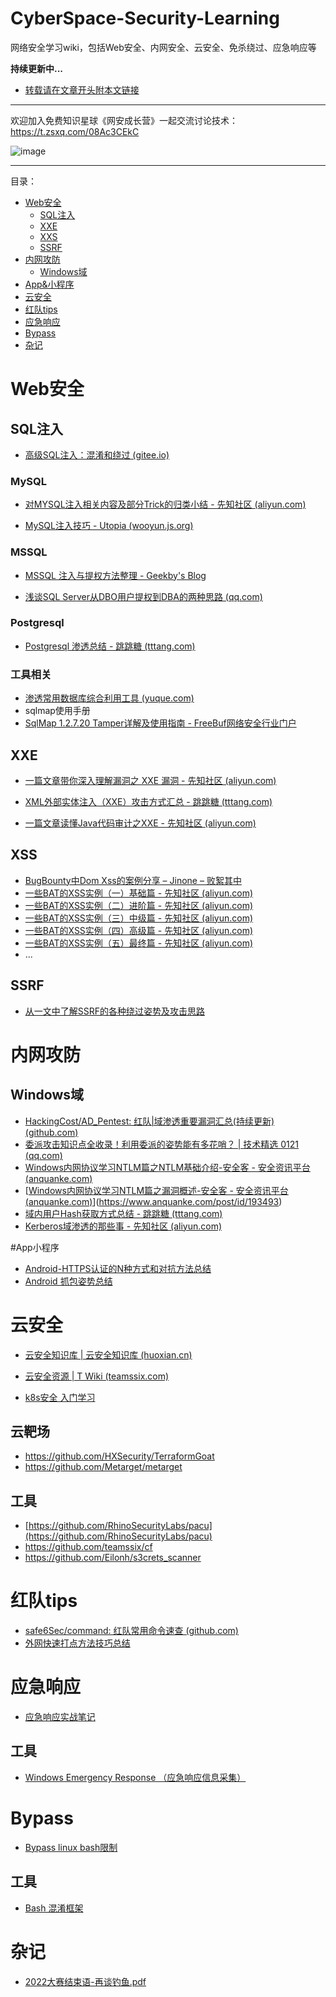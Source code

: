 # CyberSpace-Security-Learning
网络安全学习wiki，包括Web安全、内网安全、云安全、免杀绕过、应急响应等

**持续更新中...**

- [转载请在文章开头附本文链接](https://github.com/HackingCost/CyberSpace-Security-Learning)
--------------------------------------------------------------
欢迎加入免费知识星球《网安成长营》一起交流讨论技术：https://t.zsxq.com/08Ac3CEkC

![image](https://user-images.githubusercontent.com/118149001/201599369-27d9e7b8-9f6d-4300-9028-87fb7759d434.png)






----------------------------------------------------------------
目录：
- [Web安全](#web安全)
    - [SQL注入](#sql注入)
    - [XXE](#xxe)
    - [XXS](#xss)
    - [SSRF](#ssrf)
- [内网攻防](#内网攻防)
    - [Windows域](#windows域)
- [App&小程序](#app小程序)
- [云安全](#云安全)
- [红队tips](#红队tips)
- [应急响应](#应急响应)
- [Bypass](#bypass)
- [杂记](#杂记)


# Web安全

## SQL注入

- [高级SQL注入：混淆和绕过 (gitee.io)](https://ernket.gitee.io/2020/02/06/高级SQL注入：混淆和绕过/)



### MySQL

- [对MYSQL注入相关内容及部分Trick的归类小结 - 先知社区 (aliyun.com)](https://xz.aliyun.com/t/7169)

- [MySQL注入技巧 - Utopia (wooyun.js.org)](https://wooyun.js.org/drops/MySQL注入技巧.html)



### MSSQL

- [MSSQL 注入与提权方法整理 - Geekby's Blog](https://www.geekby.site/2021/01/mssql注入与提权方法整理/)

- [浅谈SQL Server从DBO用户提权到DBA的两种思路 (qq.com)](https://mp.weixin.qq.com/s/y_h3GCWcYz7EW11Bz5OkLg)

  

### Postgresql

- [Postgresql 渗透总结 - 跳跳糖 (tttang.com)](https://tttang.com/archive/1547/)



### 工具相关

- [渗透常用数据库综合利用工具 (yuque.com)](https://www.yuque.com/xxxasec/odeznb/mahogt#vrKaQ)
- sqlmap使用手册
- [SqlMap 1.2.7.20 Tamper详解及使用指南 - FreeBuf网络安全行业门户](https://www.freebuf.com/sectool/179035.html)



## XXE

- [一篇文章带你深入理解漏洞之 XXE 漏洞 - 先知社区 (aliyun.com)](https://xz.aliyun.com/t/3357)

- [XML外部实体注入（XXE）攻击方式汇总 - 跳跳糖 (tttang.com)](https://tttang.com/archive/1813/)

- [一篇文章读懂Java代码审计之XXE - 先知社区 (aliyun.com)](https://xz.aliyun.com/t/7272)



## XSS

- [BugBounty中Dom Xss的案例分享 – Jinone – 败絮其中](https://jinone.github.io/bugbounty-dom-xss/)
- [一些BAT的XSS实例（一）基础篇 - 先知社区 (aliyun.com)](https://xz.aliyun.com/t/11677)
- [一些BAT的XSS实例（二）进阶篇 - 先知社区 (aliyun.com)](https://xz.aliyun.com/t/11681)
- [一些BAT的XSS实例（三）中级篇 - 先知社区 (aliyun.com)](https://xz.aliyun.com/t/11682)
- [一些BAT的XSS实例（四）高级篇 - 先知社区 (aliyun.com)](https://xz.aliyun.com/t/11705)
- [一些BAT的XSS实例（五）最终篇 - 先知社区 (aliyun.com)](https://xz.aliyun.com/t/11790)
- ...

## SSRF

- [从一文中了解SSRF的各种绕过姿势及攻击思路](https://tttang.com/archive/1648/)



# 内网攻防

## Windows域

- [HackingCost/AD_Pentest: 红队|域渗透重要漏洞汇总(持续更新) (github.com)](https://github.com/HackingCost/AD_Pentest)
- [委派攻击知识点全收录！利用委派的姿势能有多花哨？ | 技术精选 0121 (qq.com)](https://mp.weixin.qq.com/s/GdmnlsKJJXhElA4GuwxTKQ)
- [Windows内网协议学习NTLM篇之NTLM基础介绍-安全客 - 安全资讯平台 (anquanke.com)](https://www.anquanke.com/post/id/193149)
- [[Windows内网协议学习NTLM篇之漏洞概述-安全客 - 安全资讯平台 (anquanke.com)](https://www.anquanke.com/post/id/194514)](https://www.anquanke.com/post/id/193493)
- [域内用户Hash获取方式总结 - 跳跳糖 (tttang.com)](https://tttang.com/archive/1758/)
- [Kerberos域渗透的那些事 - 先知社区 (aliyun.com)](https://xz.aliyun.com/t/10189)


#App小程序

- [Android-HTTPS认证的N种方式和对抗方法总结](#https://ch3nye.top/Android-HTTPS%E8%AE%A4%E8%AF%81%E7%9A%84N%E7%A7%8D%E6%96%B9%E5%BC%8F%E5%92%8C%E5%AF%B9%E6%8A%97%E6%96%B9%E6%B3%95%E6%80%BB%E7%BB%93/)
- [Android 抓包姿势总结](#https://blog.csdn.net/weixin_42282189/article/details/120052802)


# 云安全

- [云安全知识库 | 云安全知识库 (huoxian.cn)](https://cloudsec.huoxian.cn/)

- [云安全资源 | T Wiki (teamssix.com)](https://wiki.teamssix.com/cloudsecurityresources/)

- [k8s安全 入门学习](https://www.const27.com/2022/03/13/k8s%E5%AE%89%E5%85%A8%20%E5%85%A5%E9%97%A8%E5%AD%A6%E4%B9%A0/)


## 云靶场

- https://github.com/HXSecurity/TerraformGoat
- https://github.com/Metarget/metarget


## 工具
- [https://github.com/RhinoSecurityLabs/pacu](https://github.com/RhinoSecurityLabs/pacu)
- https://github.com/teamssix/cf
- https://github.com/Eilonh/s3crets_scanner



# 红队tips

- [safe6Sec/command: 红队常用命令速查 (github.com)](https://github.com/safe6Sec/command)
- [外网快速打点方法技巧总结](https://github.com/biggerduck/RedTeamNotes/blob/main/%E7%BA%A2%E9%98%9F%E5%9F%BA%E6%93%8D2-%E5%A4%96%E7%BD%91%E5%BF%AB%E9%80%9F%E6%89%93%E7%82%B9%E6%96%B9%E6%B3%95%26%E6%8A%80%E5%B7%A7%E6%80%BB%E7%BB%93.pdf)


# 应急响应

- [应急响应实战笔记](https://github.com/Bypass007/Emergency-Response-Notes)


## 工具
- [Windows Emergency Response （应急响应信息采集）](https://github.com/ra66itmachine/GetInfo)




# Bypass 
- [Bypass linux bash限制](https://book.hacktricks.xyz/linux-hardening/bypass-bash-restrictions)

## 工具
- [Bash 混淆框架](https://github.com/Bashfuscator/Bashfuscator)





# 杂记
- [2022大赛结束语-再谈钓鱼.pdf](https://github.com/biggerduck/RedTeamNotes/blob/main/2022%E5%A4%A7%E8%B5%9B%E7%BB%93%E6%9D%9F%E8%AF%AD-%E5%86%8D%E8%B0%88%E9%92%93%E9%B1%BC.pdf)
